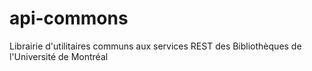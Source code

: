 # api-commons
Librairie d'utilitaires communs aux services REST des Bibliothèques de l'Université de Montréal
